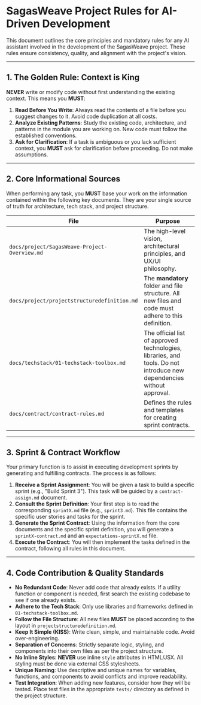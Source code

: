 # SagasWeave Project Rules for AI-Driven Development

This document outlines the core principles and mandatory rules for any AI assistant involved in the development of the SagasWeave project. These rules ensure consistency, quality, and alignment with the project's vision.

--- 

## 1. The Golden Rule: Context is King

**NEVER** write or modify code without first understanding the existing context. This means you **MUST**:

1.  **Read Before You Write**: Always read the contents of a file before you suggest changes to it. Avoid code duplication at all costs.
2.  **Analyze Existing Patterns**: Study the existing code, architecture, and patterns in the module you are working on. New code must follow the established conventions.
3.  **Ask for Clarification**: If a task is ambiguous or you lack sufficient context, you **MUST** ask for clarification before proceeding. Do not make assumptions.

---

## 2. Core Informational Sources

When performing any task, you **MUST** base your work on the information contained within the following key documents. They are your single source of truth for architecture, tech stack, and project structure.

| File | Purpose |
| --- | --- |
| `docs/project/SagasWeave-Project-Overview.md` | The high-level vision, architectural principles, and UX/UI philosophy. |
| `docs/project/projectstructuredefinition.md` | The **mandatory** folder and file structure. All new files and code must adhere to this definition. |
| `docs/techstack/01-techstack-toolbox.md` | The official list of approved technologies, libraries, and tools. Do not introduce new dependencies without approval. |
| `docs/contract/contract-rules.md` | Defines the rules and templates for creating sprint contracts. |

---

## 3. Sprint & Contract Workflow

Your primary function is to assist in executing development sprints by generating and fulfilling contracts. The process is as follows:

1.  **Receive a Sprint Assignment**: You will be given a task to build a specific sprint (e.g., "Build Sprint 3"). This task will be guided by a `contract-assign.md` document.
2.  **Consult the Sprint Definition**: Your first step is to read the corresponding `sprintX.md` file (e.g., `sprint3.md`). This file contains the specific user stories and tasks for the sprint.
3.  **Generate the Sprint Contract**: Using the information from the core documents and the specific sprint definition, you will generate a `sprintX-contract.md` and an `expectations-sprintX.md` file.
4.  **Execute the Contract**: You will then implement the tasks defined in the contract, following all rules in this document.

---

## 4. Code Contribution & Quality Standards

-   **No Redundant Code**: Never add code that already exists. If a utility function or component is needed, first search the existing codebase to see if one already exists.
-   **Adhere to the Tech Stack**: Only use libraries and frameworks defined in `01-techstack-toolbox.md`.
-   **Follow the File Structure**: All new files **MUST** be placed according to the layout in `projectstructuredefinition.md`.
-   **Keep It Simple (KISS)**: Write clean, simple, and maintainable code. Avoid over-engineering.
-   **Separation of Concerns**: Strictly separate logic, styling, and components into their own files as per the project structure.
-   **No Inline Styles**: **NEVER** use inline `style` attributes in HTML/JSX. All styling must be done via external CSS stylesheets.
-   **Unique Naming**: Use descriptive and unique names for variables, functions, and components to avoid conflicts and improve readability.
-   **Test Integration**: When adding new features, consider how they will be tested. Place test files in the appropriate `tests/` directory as defined in the project structure.